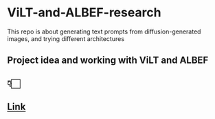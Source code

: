 # ViLT-and-ALBEF-research
This repo is about generating text prompts from diffusion-generated images, and trying different architectures

## Project idea and working with ViLT and ALBEF
## 👇🏻
## [Link](Project-Idea.md)
